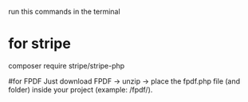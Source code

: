 run this commands in the terminal
# for stripe
composer require stripe/stripe-php


#for FPDF
Just download FPDF
 → unzip → place the fpdf.php file (and folder) inside your project (example: /fpdf/).
